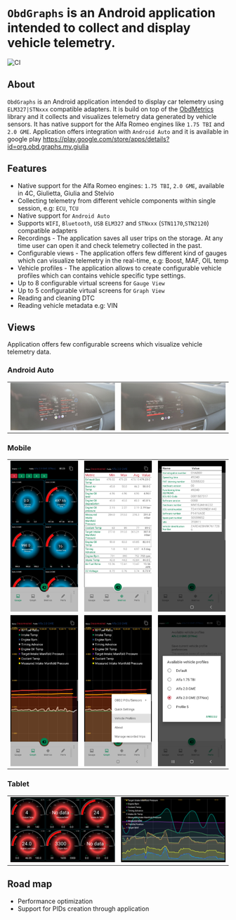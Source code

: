 # `ObdGraphs` is an Android application intended to collect and display vehicle telemetry.

![CI](https://github.com/tzebrowski/ObdGraphs/actions/workflows/build.yml/badge.svg)

## About

`ObdGraphs` is an Android application intended to display car
telemetry  using `ELM327|STNxxx` compatible adapters.
It is build on top of the [ObdMetrics](https://github.com/tzebrowski/ObdMetrics "ObdMetrics") library and it collects and visualizes telemetry data 
generated by vehicle sensors. 
It has native support for the Alfa Romeo engines like `1.75 TBI` and `2.0 GME`.
Application offers integration with `Android Auto` and it is available in google play https://play.google.com/store/apps/details?id=org.obd.graphs.my.giulia

## Features

* Native support for the Alfa Romeo engines: `1.75 TBI`, `2.0 GME`, available in 4C, Giulietta, Giulia and Stelvio
* Collecting telemetry from different vehicle components within single session, e.g: `ECU`, `TCU`
* Native support for `Android Auto`  
* Supports `WIFI`, `Bluetooth`, `USB` `ELM327` and `STNxxx` (`STN1170`,`STN2120`) compatible adapters 
* Recordings -  The application saves all user trips on the storage. At any time user can open it and check telemetry collected in the past.
* Configurable views -  The application offers few different kind of gauges which can visualize telemetry in the real-time, e.g: Boost, MAF, OIL temp 
* Vehicle profiles - The application allows to create configurable vehicle profiles which can contains vehicle specific type settings.
* Up to 8 configurable virtual screens for `Gauge View`
* Up to 5 configurable virtual screens for `Graph View`
* Reading and cleaning DTC
* Reading vehicle metadata e.g: VIN


## Views

Application offers few configurable screens which visualize vehicle telemetry data.

### Android Auto

|                                                     |                                                     |
|-----------------------------------------------------|-----------------------------------------------------|
| ![Alt text](./res/aa_3.jpg?raw=true "Android Auto") | ![Alt text](./res/aa_2.jpg?raw=true "Android Auto") | 




### Mobile

|                                                            |                                                              |                                                                  |
|------------------------------------------------------------|--------------------------------------------------------------|------------------------------------------------------------------| 
| ![Alt text](./res/Screenshot_phone_2.png?raw=true "Gauge") | ![Alt text](./res/Screenshot_phone_1.png?raw=true "Metrics") | ![Alt text](./res/Screenshot_8.png?raw=true "Metadata")          |
| ![Alt text](./res/Screenshot_phone_3.png?raw=true "Graph") | ![Alt text](./res/Screenshot_phone_4.png?raw=true "Graph")   | ![Alt text](./res/Screenshot_10.png?raw=true "Vehicle Profiles") |

### Tablet


|                                                      |                                                      |
|------------------------------------------------------|------------------------------------------------------|
| ![Alt text](./res/Screenshot_3.png?raw=true "Gauge") | ![Alt text](./res/Screenshot_6.png?raw=true "Graph") | 


## Road map
* Performance optimization
* Support for PIDs creation through application  